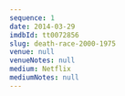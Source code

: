 ```yaml
---
sequence: 1
date: 2014-03-29
imdbId: tt0072856
slug: death-race-2000-1975
venue: null
venueNotes: null
medium: Netflix
mediumNotes: null
---
```


